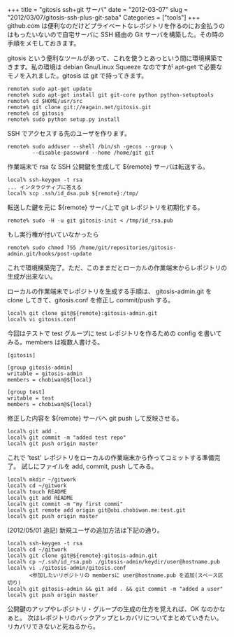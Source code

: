+++
title = "gitosis ssh+git サーバ"
date = "2012-03-07"
slug = "2012/03/07/gitosis-ssh-plus-git-saba"
Categories = ["tools"]
+++
github.com は便利なのだけどプライベートなレポジトリを作るのにお金払うのはもったいないので自宅サーバに SSH 経由の Git サーバを構築した。その時の手順をメモしておきます。

gitosis という便利なツールがあって、これを使うとあっという間に環境構築できます。私の環境は debian Gnu/Linux Squeeze なのですが apt-get で必要なモノを入れました。gitosis は git で持ってきます。

    remote% sudo apt-get update
    remote% sudo apt-get install git git-core python python-setuptools
    remote% cd $HOME/usr/src
    remote% git clone git://eagain.net/gitosis.git
    remote% cd gitosis
    remote% sudo python setup.py install

SSH でアクセスする先のユーザを作ります。

    remote% sudo adduser --shell /bin/sh -gecos --group \
            --disable-password --home /home/git git

作業端末で rsa な SSH 公開鍵を生成して ${remote} サーバは転送する。

    local% ssh-keygen -t rsa
    ... インタラクティブに答える
    local% scp .ssh/id_dsa.pub ${remote}:/tmp/

転送した鍵を元に ${remote} サーバ上で git レポジトリを初期化する。

    remote% sudo -H -u git gitosis-init < /tmp/id_rsa.pub

もし実行権が付いていなかったら

    remote% sudo chmod 755 /home/git/repositories/gitosis-admin.git/hooks/post-update

これで環境構築完了。ただ、このままだとローカルの作業端末からレポジトリの生成が出来ない。

ローカルの作業端末でレポジトリを生成する手順は、
gitosis-admin.git を clone してきて、gitosis.conf を修正し commit/push する。

    local% git clone git@${remote}:gitosis-admin.git
    local% vi gitosis.conf

今回はテストで test グループに test レポジトリを作るための config を書いてみる。members は複数人書ける。

    [gitosis]
    
    [group gitosis-admin]
    writable = gitosis-admin
    members = chobiwan@${local}
    
    [group test]
    writable = test
    members = chobiwan@${local}

修正した内容を ${remote} サーバへ git push して反映させる。

    local% git add .
    local% git commit -m "added test repo"
    local% git push origin master

これで 'test' レポジトリをローカルの作業端末から作ってコミットする準備完了。
試しにファイルを add, commit, push してみる。

    local% mkdir ~/gitwork
    local% cd ~/gitwork
    local% touch README
    local% git add README
    local% git commit -m "my first commi"
    local% git remote add origin git@obi.chobiwan.me:test.git
    local% git push origin master

(2012/05/01 追記)
新規ユーザの追加方法は下記の通り。

    local% ssh-keygen -t rsa
	local% cd ~/gitwork
	local% git clone git@${remote}:gitosis-admin.git
    local% cp ~/.ssh/id_rsa.pub ./gitosis-admin/keydir/user@hostname.pub
    local% vi ./gitosis-admin/gitosis.conf
           <参加したいリポジトリの membersに user@hostname.pub を追加(スペース区切り)
    local% git gitosis-admin && git add . && git commit -m "added a user"
	local% git push origin master

公開鍵のアップやレポジトリ・グループの生成の仕方を覚えれば、OK なのかなぁと。
次はレポジトリのバックアップとレカバリについてまとめていきたい。リカバリできないと死ねるから。


